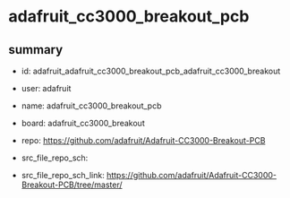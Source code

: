 # adafruit_cc3000_breakout_pcb
 
## summary 
* id: adafruit_adafruit_cc3000_breakout_pcb_adafruit_cc3000_breakout
* user: adafruit
* name: adafruit_cc3000_breakout_pcb
* board: adafruit_cc3000_breakout
* repo: https://github.com/adafruit/Adafruit-CC3000-Breakout-PCB



* src_file_repo_sch: 
* src_file_repo_sch_link: https://github.com/adafruit/Adafruit-CC3000-Breakout-PCB/tree/master/




